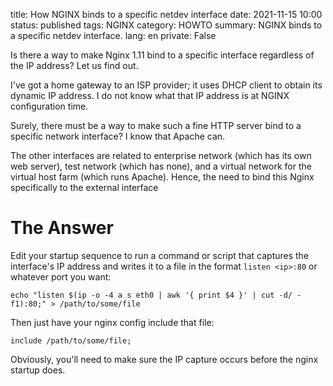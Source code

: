 title: How NGINX binds to a specific netdev interface
date: 2021-11-15 10:00
status: published
tags: NGINX
category: HOWTO
summary: NGINX binds to a specific netdev interface.
lang: en
private: False


Is there a way to make Nginx 1.11 bind to a specific interface regardless of the IP address?  Let us find out.

I've got a home gateway to an ISP provider; it uses DHCP client to obtain its dynamic IP address. I do not know what that IP address is at NGINX configuration time.

Surely, there must be a way to make such a fine HTTP server bind to a specific network interface? I know that Apache can.

The other interfaces are related to enterprise network (which has its own web server), test network (which has none), and a virtual network for the virtual host farm (which runs Apache). Hence, the need to bind this Nginx specifically to the external interface

The Answer
==========
Edit your startup sequence to run a command or script that captures the interface's IP address and writes it to a file in the format `listen <ip>:80` or whatever port you want:

    echo "listen $(ip -o -4 a s eth0 | awk '{ print $4 }' | cut -d/ -f1):80;" > /path/to/some/file

Then just have your nginx config include that file:

    include /path/to/some/file;

Obviously, you'll need to make sure the IP capture occurs before the nginx startup does.
